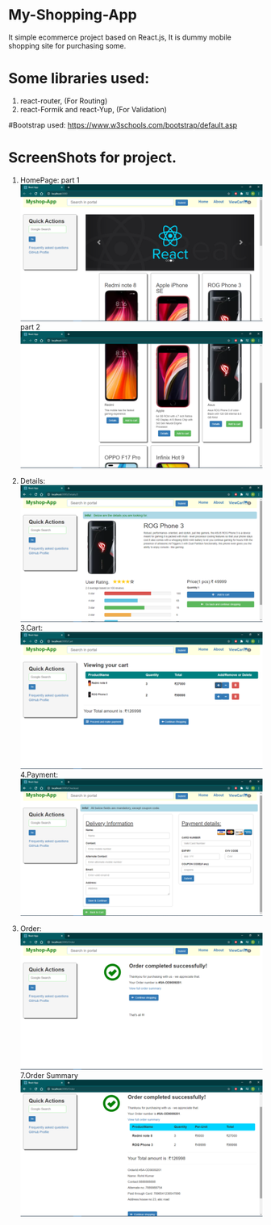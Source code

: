 # My-Shopping-App
It simple ecommerce  project based on React.js, It is dummy mobile shopping site for purchasing some.


# Some libraries used:
1. react-router, (For Routing)
2. react-Formik and react-Yup, (For Validation) 

#Bootstrap used:
https://www.w3schools.com/bootstrap/default.asp

# ScreenShots for project.
1. HomePage: part 1
![](https://github.com/Rohit171994/My-Shopping-App/blob/master/home1.png)
             part 2
![](https://github.com/Rohit171994/My-Shopping-App/blob/master/home2.png)

2. Details:
![](https://github.com/Rohit171994/My-Shopping-App/blob/master/details.png)
3.Cart:
![](https://github.com/Rohit171994/My-Shopping-App/blob/master/cart.png)
4.Payment:
![](https://github.com/Rohit171994/My-Shopping-App/blob/master/payment.png)
6. Order:
![](https://github.com/Rohit171994/My-Shopping-App/blob/master/order.png)
7.Order Summary
![](https://github.com/Rohit171994/My-Shopping-App/blob/master/ordersummary.png)
